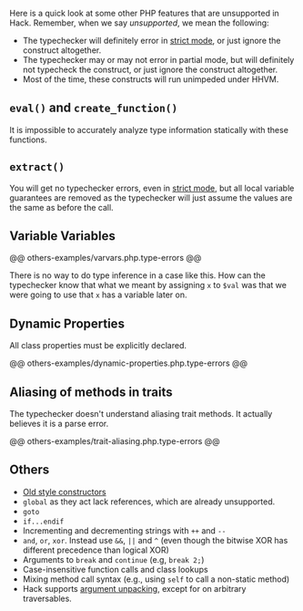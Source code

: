 Here is a quick look at some other PHP features that are unsupported in Hack. Remember, when we say *unsupported*, we mean the following:

- The typechecker will definitely error in [strict mode](../typechecker/modes.md#strict-mode), or just ignore the construct altogether.
- The typechecker may or may not error in partial mode, but will definitely not typecheck the construct, or just ignore the construct altogether.
- Most of the time, these constructs will run unimpeded under HHVM.

## `eval()` and `create_function()`

It is impossible to accurately analyze type information statically with these functions.

## `extract()`

You will get no typechecker errors, even in [strict mode](../typechecker/modes.md#strict-mode), but all local variable guarantees are removed as the typechecker will just assume the values are the same as before the call.

## Variable Variables

@@ others-examples/varvars.php.type-errors @@

There is no way to do type inference in a case like this. How can the typechecker know that what we meant by assigning `x` to `$val` was that we were going to use that `x` has a variable later on.

## Dynamic Properties

All class properties must be explicitly declared.

@@ others-examples/dynamic-properties.php.type-errors @@

## Aliasing of methods in traits

The typechecker doesn't understand aliasing trait methods. It actually believes it is a parse error.

@@ others-examples/trait-aliasing.php.type-errors @@

## Others

- [Old style constructors](https://wiki.php.net/rfc/remove_php4_constructors)
- `global` as they act lack references, which are already unsupported.
- `goto`
- `if...endif`
-  Incrementing and decrementing strings with `++` and `--`
-  `and`, `or`, `xor`. Instead use `&&`, `||` and `^` (even though the bitwise XOR has different precedence than logical XOR)
-  Arguments to `break` and `continue` (e.g, `break 2;`)
-  Case-insensitive function calls and class lookups
-  Mixing method call syntax (e.g., using `self` to call a non-static method)
-  Hack supports [argument unpacking](https://wiki.php.net/rfc/argument_unpacking), except for on arbitrary traversables.

